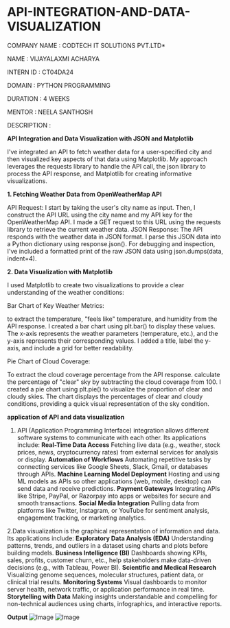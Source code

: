 # API-INTEGRATION-AND-DATA-VISUALIZATION

COMPANY NAME : CODTECH IT SOLUTIONS PVT.LTD*

NAME : VIJAYALAXMI ACHARYA

INTERN ID : CT04DA24

DOMAIN : PYTHON PROGRAMMING

DURATION : 4 WEEKS

MENTOR : NEELA SANTHOSH

DESCRIPTION :

**API Integration and Data Visualization with JSON and Matplotlib**

I've integrated an API to fetch weather data for a user-specified city and then visualized key aspects of that data using Matplotlib.  My approach leverages the requests library to handle the API call, the json library to process the API response, and Matplotlib for creating informative visualizations.

**1. Fetching Weather Data from OpenWeatherMap API**

API Request:  I start by taking the user's city name as input.  Then, I construct the API URL using the city name and my API key for the OpenWeatherMap API.  I made a GET request to this URL using the requests library to retrieve the current weather data.
JSON Response:  The API responds with the weather data in JSON format.  I parse this JSON data into a Python dictionary using response.json().  For debugging and inspection, I've included a formatted print of the raw JSON data using json.dumps(data, indent=4).

**2. Data Visualization with Matplotlib**

I used Matplotlib to create two visualizations to provide a clear understanding of the weather conditions:

Bar Chart of Key Weather Metrics:

to extract the temperature, "feels like" temperature, and humidity from the API response.
I created a bar chart using plt.bar() to display these values.  The x-axis represents the weather parameters (temperature, etc.), and the y-axis represents their corresponding values.
I added a title, label the y-axis, and include a grid for better readability.

Pie Chart of Cloud Coverage:

To extract the cloud coverage percentage from the API response. calculate the percentage of "clear" sky by subtracting the cloud coverage from 100.
I created a pie chart using plt.pie() to visualize the proportion of clear and cloudy skies.  The chart displays the percentages of clear and cloudy conditions, providing a quick visual representation of the sky condition.

**application of API and data visualization**
1. API (Application Programming Interface) integration allows different software systems to communicate with each other. Its applications include:
**Real-Time Data Access**
Fetching live data (e.g., weather, stock prices, news, cryptocurrency rates) from external services for analysis or display.
**Automation of Workflows**
Automating repetitive tasks by connecting services like Google Sheets, Slack, Gmail, or databases through APIs.
**Machine Learning Model Deployment**
Hosting and using ML models as APIs so other applications (web, mobile, desktop) can send data and receive predictions.
**Payment Gateways**
Integrating APIs like Stripe, PayPal, or Razorpay into apps or websites for secure and smooth transactions.
**Social Media Integration**
Pulling data from platforms like Twitter, Instagram, or YouTube for sentiment analysis, engagement tracking, or marketing analytics.

2.Data visualization is the graphical representation of information and data. Its applications include:
**Exploratory Data Analysis (EDA)**
Understanding patterns, trends, and outliers in a dataset using charts and plots before building models.
**Business Intelligence (BI)**
Dashboards showing KPIs, sales, profits, customer churn, etc., help stakeholders make data-driven decisions (e.g., with Tableau, Power BI).
**Scientific and Medical Research**
Visualizing genome sequences, molecular structures, patient data, or clinical trial results.
**Monitoring Systems**
Visual dashboards to monitor server health, network traffic, or application performance in real time.
**Storytelling with Data**
Making insights understandable and compelling for non-technical audiences using charts, infographics, and interactive reports.

**Output**
![Image](https://github.com/user-attachments/assets/f2f1504d-9651-4ff4-8af1-19fdcd23ea68)
![Image](https://github.com/user-attachments/assets/6e745e60-22ab-4629-baf2-e8ae73c10de7)
